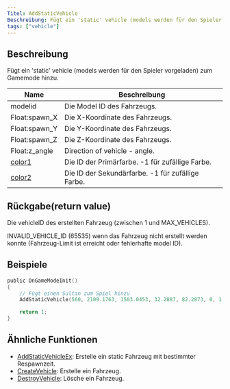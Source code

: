```yaml
---
Titel: AddStaticVehicle
Beschreibung: Fügt ein 'static' vehicle (models werden für den Spieler vorgeladen) zum Gamemode hinzu.
tags: ["vehicle"]
---
```


## Beschreibung

Fügt ein 'static' vehicle (models werden für den Spieler vorgeladen) zum Gamemode hinzu.

| Name                                     | Beschreibung                            |
| ---------------------------------------- | -------------------------------------- |
| modelid                                  | Die Model ID des Fahrzeugs.          |
| Float:spawn_X                            | Die X-Koordinate des Fahrzeugs.      |
| Float:spawn_Y                            | Die Y-Koordinate des Fahrzeugs.      |
| Float:spawn_Z                            | Die Z-Koordinate des Fahrzeugs.      |
| Float:z_angle                            | Direction of vehicle - angle.          |
| [color1](../resources/vehiclecolorid) | Die ID der Primärfarbe. -1 für zufällige Farbe.   |
| [color2](../resources/vehiclecolorid) | Die ID der Sekundärfarbe. -1 für zufällige Farbe. |

## Rückgabe(return value)

Die vehicleID des erstellten Fahrzeug (zwischen 1 und MAX_VEHICLES).

INVALID_VEHICLE_ID (65535) wenn das Fahrzeug nicht erstellt werden konnte (Fahrzeug-Limit ist erreicht oder fehlerhafte model ID).

## Beispiele

```c
public OnGameModeInit()
{
    // Fügt einen Sultan zum Spiel hinzu
    AddStaticVehicle(560, 2109.1763, 1503.0453, 32.2887, 82.2873, 0, 1);

    return 1;
}
```

## Ähnliche Funktionen

- [AddStaticVehicleEx](AddStaticVehicleEx): Erstelle ein static Fahrzeug mit bestimmter Respawnzeit.
- [CreateVehicle](CreateVehicle): Erstelle ein Fahrzeug.
- [DestroyVehicle](DestroyVehicle): Lösche ein Fahrzeug.
